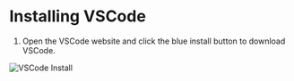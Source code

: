 # Installing VSCode
1. Open the VSCode website and click the blue install button to download VSCode. 

![VSCode Install](image2.png)

